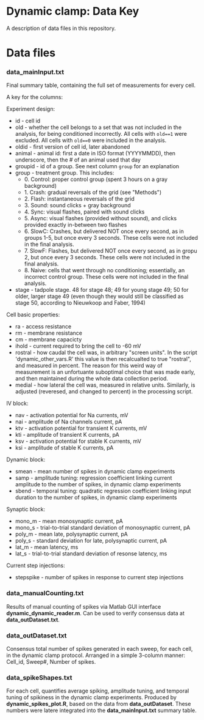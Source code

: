 Dynamic clamp: Data Key
==================

A description of data files in this repository.

# Data files

### data_mainInput.txt	

Final summary table, containing the full set of measurements for every cell.

A key for the columns:

Experiment design:
* id - cell id
* old - whether the cell belongs to a set that was not included in the analysis, for being conditioned incorrectly. All cells with `old==1` were excluded. All cells with `old==0` were included in the analysis.
* oldid	 - first version of cell id, later abandoned
* animal - animal id: first a date in ISO format (YYYYMMDD), then underscore, then the # of an animal used that day
* groupid - id of a group. See next column `group` for an explanation
* group	- treatment group. This includes:
  * 0\. Control: proper control group (spent 3 hours on a gray background)
  * 1\. Crash: gradual reversals of the grid (see "Methods")
  * 2\. Flash: instantaneous reversals of the grid
  * 3\. Sound: sound clicks + gray background
  * 4\. Sync: visual flashes, paired with sound clicks
  * 5\. Async: visual flashes (provided without sound), and clicks provided exactly in-between two flashes
  * 6\. SlowC: Crashes, but delivered NOT once every second, as in groups 1-5, but once every 3 seconds. These cells were not included in the final analysis.
  * 7\. SlowF: Flashes, but delivered NOT once every second, as in gropu 2, but once every 3 seconds. These cells were not included in the final analysis.
  * 8\. Naive: cells that went through no conditioning; essentially, an incorrect control group. These cells were not included in the final analysis.
* stage - tadpole stage. 48 for stage 48; 49 for young stage 49; 50 for older, larger stage 49 (even though they would still be classified as stage 50, according to Nieuwkoop and Faber, 1994)

Cell basic properties:
* ra - access resistance
* rm - membrane resistance
* cm - membrane capacicty
* ihold	- current required to bring the cell to -60 mV
* rostral - how caudal the cell was, in arbitrary "screen units". In the script 'dynamic_other_vars.R' this value is then recalcualted to true "rostral", and measured in percent. The reason for this weird way of measurement is an unfortuante suboptimal choice that was made early, and then maintained during the whole data collection period.
* medial - how lateral the cell was, measured in relative units. Similarly, is adjusted (reveresed, and changed to percent) in the processing script.

IV block:
* nav - activation potential for Na currents, mV
* nai - amplitude of Na channels current, pA
* ktv - activation potential for transient K currents, mV
* kti - amplitude of transient K currents, pA
* ksv - activation potential for stable K currents, mV
* ksi - amplitude of stable K currents, pA

Dynamic block:
* smean	- mean number of spikes in dynamic clamp experiments
* samp - amplitude tuning: regression coefficient linking current amplitude to the number of spikes, in dynamic clamp experiments
* sbend	- temporal tuning: quadratic regression coefficient linking input duration to the number of spikes, in dynamic clamp experiments

Synaptic block:
* mono_m - mean monosynaptic current, pA
* mono_s - trial-to-trial standard deviation of monosynaptic current, pA
* poly_m - mean late, polysynaptic current, pA
* poly_s - standard deviation for late, polysynaptic current, pA
* lat_m	- mean latency, ms
* lat_s - trial-to-trial standard deviation of resonse latency, ms

Current step injections:
* stepspike - number of spikes in response to current step injections

### data_manualCounting.txt	

Results of manual counting of spikes via Matlab GUI interface **dynamic_dynamic_reader.m**. Can be used to verify consensus data at **data_outDataset.txt**.

### data_outDataset.txt	

Consensus total number of spikes generated in each sweep, for each cell, in the dynamic clamp protocol. Arranged in a simple 3-column manner: Cell_id, Sweep#, Number of spikes. 

### data_spikeShapes.txt

For each cell, quantifies average spiking, amplitude tuning, and temporal tuning of spikiness in the dynamic clamp experiments. Produced by **dynamic_spikes_plot.R**, based on the data from **data_outDataset**. These numbers were latere integrated into the **data_mainInput.txt** summary table.
